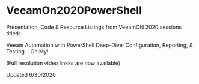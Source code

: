# VeeamOn2020PowerShell
Presentation, Code &amp; Resource Listings from VeeamON 2020 sessions titled:  

Veeam Automation with PowerShell Deep-Dive:
Configuration, Reporting, & Testing… Oh My!

(Full resolution video linkks are now available)

Updated 6/30/2020
